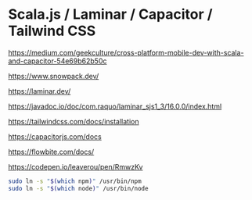 Scala.js / Laminar / Capacitor / Tailwind CSS
=============================================

https://medium.com/geekculture/cross-platform-mobile-dev-with-scala-and-capacitor-54e69b62b50c

https://www.snowpack.dev/

https://laminar.dev/

https://javadoc.io/doc/com.raquo/laminar_sjs1_3/16.0.0/index.html

https://tailwindcss.com/docs/installation

https://capacitorjs.com/docs

https://flowbite.com/docs/

https://codepen.io/leaverou/pen/RmwzKv

```bash
sudo ln -s "$(which npm)" /usr/bin/npm
sudo ln -s "$(which node)" /usr/bin/node
```
